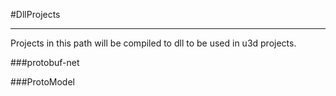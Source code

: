 #DllProjects
***
Projects in this path will be compiled to dll to be used in u3d projects.

###protobuf-net

###ProtoModel
